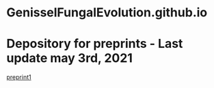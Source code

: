 # GenisselFungalEvolution.github.io

# Depository for preprints - Last update may 3rd, 2021

 <a href="GenisselFungalEvolution.github.io/preprint2-Jallet.pdf ">preprint1</a>
